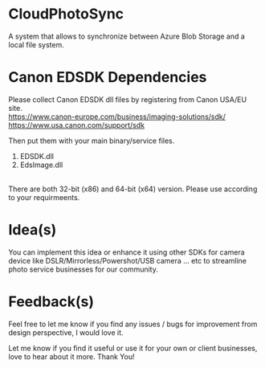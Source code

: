 # CloudPhotoSync
A system that allows to synchronize between Azure Blob Storage and a local file system.

# Canon EDSDK Dependencies
Please collect Canon EDSDK dll files by registering from Canon USA/EU site.  
https://www.canon-europe.com/business/imaging-solutions/sdk/  
https://www.usa.canon.com/support/sdk  

Then put them with your main binary/service files.
1. EDSDK.dll
2. EdsImage.dll
<br/>
There are both 32-bit (x86) and 64-bit (x64) version. Please use according to your requirmeents.

# Idea(s)
You can implement this idea or enhance it using other SDKs for camera device like DSLR/Mirrorless/Powershot/USB camera ... etc to streamline photo service businesses for our community.

# Feedback(s)
Feel free to let me know if you find any issues / bugs for improvement from design perspective, I would love it.

Let me know if you find it useful or use it for your own or client businesses, love to hear about it more.
Thank You!
